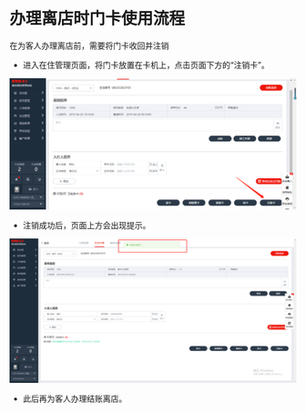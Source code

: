 # 办理离店时门卡使用流程

在为客人办理离店前，需要将门卡收回并注销

* 进入在住管理页面，将门卡放置在卡机上，点击页面下方的“注销卡”。

![](../../.gitbook/assets/image%20%28917%29.png)

* 注销成功后，页面上方会出现提示。

![](../../.gitbook/assets/image%20%28522%29.png)

* 此后再为客人办理结账离店。

